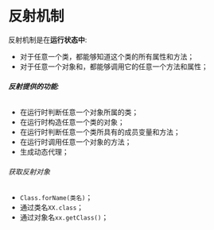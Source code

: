 # 反射机制

反射机制是在**运行状态中**:

- 对于任意一个类，都能够知道这个类的所有属性和方法；
- 对于任意一个对象和，都能够调用它的任意一个方法和属性；

###### **反射提供的功能**:

- 在运行时判断任意一个对象所属的类；
- 在运行时构造任意一个类的对象；
- 在运行时判断任意一个类所具有的成员变量和方法；
- 在运行时调用任意一个对象的方法；
- 生成动态代理；

###### 获取反射对象

- `Class.forName(类名)`；
- 通过类名`XX.class`；
- 通过对象名`xx.getClass()`；

